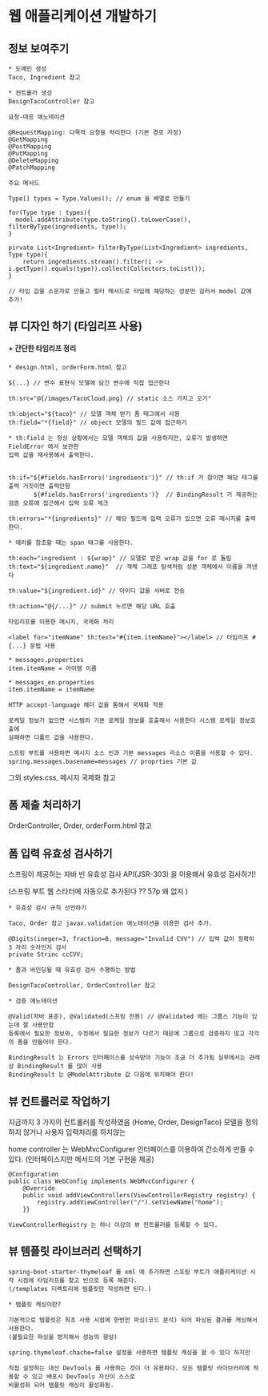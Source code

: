 # 웹 애플리케이션 개발하기

## 정보 보여주기 
```
* 도메인 생성
Taco, Ingredient 참고
```
```
* 컨트롤러 생성
DesignTacoController 참고
```
```
요청-대응 애노테이션

@RequestMapping: 다목적 요청을 처리한다 (기본 경로 지정)
@GetMapping
@PostMapping
@PutMapping
@DeleteMapping
@PatchMapping
```

```
주요 메서드

Type[] types = Type.Values(); // enum 을 배열로 만들기 

for(Type type : types){
  model.addAttribute(type.toString().toLowerCase(), filterByType(ingredients, type));
} 

pirvate List<Ingredient> filterByType(List<Ingredient> ingredients, Type type){
    return ingredients.stream().filter(i -> i.getType().equals(type)).collect(Collectors.toList());
}

// 타입 값을 소문자로 만들고 필터 메서드로 타입에 해당하는 성분만 걸러서 model 값에 추가!
```

## 뷰 디자인 하기 (타임리프 사용) 

#### + 간단한 타임리프 정리
```
* design.html, orderForm.html 참고

${...} // 변수 표현식 모델에 담긴 변수에 직접 접근한다

th:src="@{/images/TacoCloud.png} // static 소스 가지고 오기"

th:object="${taco}" // 모델 객체 받기 폼 태그에서 사용
th:field="*{field}" // object 모델의 필드 값에 접근하기

* th:field 는 정상 상황에서는 모델 객체의 값을 사용하지만, 오류가 발생하면 FieldError 에서 보관한
입력 값을 재사용해서 출력한다.


th:if="${#fields.hasErrors('ingredients')}" // th:if 가 참이면 해당 태그를 출력 거짓이면 출력안함
       ${#fields.hasErrors('ingredients')}  // BindingResult 가 제공하는 검증 오류에 접근해서 입력 오류 체크

th:errors="*{ingredients}" // 해당 필드에 입력 오류가 있으면 오류 메시지를 출력한다.

* 에러를 참조할 때는 span 태그를 사용한다.

th:each="ingredient : ${wrap}" // 모델로 받은 wrap 값을 for 로 돌림
th:text="${ingredient.name}"  // 객체 그래프 탐색처럼 성분 객체에서 이름을 꺼낸다

th:value="${ingredient.id}" // 아이디 값을 서버로 전송

th:action="@{/...}" // submit 누르면 해당 URL 호출
``` 
```
타임리프를 이용한 메시지, 국제화 처리

<label for="itemName" th:text="#{item.itemName}"></label> // 타임리프 #{...} 문법 사용

* messages.properties 
item.itemName = 아이템 이름
 
* messages_en.properties
item.itemName = itemName

HTTP accept-language 헤더 값을 통해서 국제화 적용

로케일 정보가 없으면 시스템의 기본 로케일 정보를 호출해서 사용한다 시스템 로케일 정보호출에
실패하면 디폴트 값을 사용한다.

스프링 부트를 사용하면 메시지 소스 빈과 기본 messages 리소스 이름을 사용할 수 있다.
spring.messages.basename=messages // proprties 기본 값
```

그외 styles.css, 메시지 국제화 참고

## 폼 제출 처리하기

OrderController, Order, orderForm.html 참고

## 폼 입력 유효성 검사하기

스프링이 제공하는 자바 빈 유효성 검사 API(JSR-303) 을 이용해서 유효성 검사하기!

(스프링 부트 웹 스타터에 자동으로 추가된다 ?? 57p 왜 없지 )

```
* 유효성 검사 규칙 선언하기

Taco, Order 참고 javax.validation 애노테이션을 이용한 검사 추가.

@Digits(ineger=3, fraction=0, message="Invalid CVV") // 입력 값이 정확히 3 자리 숫자인지 검사
private Strinc ccCVV;
```
```
* 폼과 바인딩될 때 유효성 검사 수행하는 방법

DesignTacoController, OrderController 참고
```
```
* 검증 애노테이션

@Valid(자바 표준), @Validated(스프링 전용) // @Validated 에는 그룹스 기능이 있는데 잘 사용안함 
등록에서 필요한 정보와, 수정에서 필요한 정보가 다르기 때문에 그룹으로 검증하지 않고 각각의 폼을 만들어야 한다.

BindingResult 는 Errors 인터페이스를 상속받아 기능이 조금 더 추가됨 실무에서는 관례상 BindingResult 를 많이 사용
BindingResult 는 @ModelAttribute 값 다음에 위치해야 한다!
```

## 뷰 컨트롤러로 작업하기

지금까지 3 가지의 컨트롤러를 작성하였음 (Home, Order, DesignTaco) 모델을 정의하지 않거나 사용자 입력처리를 하지않는

home controller 는 WebMvcConfigurer 인터페이스를  이용하여 간소하게 만들 수 있다. (인터페이스지만 메서드의 기본 구현을 제공)
```
@Configuration
public class WebConfig implements WebMvcConfigurer {
    @Override
    public void addViewControllers(ViewControllerRegistry registry) {
        registry.addViewController("/").setViewName("home");
    }}
    
ViewControllerRegistry 는 하나 이상의 뷰 컨트롤러를 등록할 수 있다.
```

## 뷰 템플릿 라이브러리 선택하기
```
spring-boot-starter-thymeleaf 를 xml 에 추가하면 스프링 부트가 애플리케이션 시작 시점에 타임리프를 찾고 빈으로 등록 해준다. 
(/templates 티렉토리에 템플릿만 작성하면 된다.)
```
```
* 템플릿 캐싱이란?

기본적으로 템플릿은 최초 사용 시점에 한번만 파싱(코드 분석) 되어 파싱된 결과를 캐싱해서 사용한다.
(불필요한 파싱을 방지해서 성능의 향상)
```
```
spring.thymeleaf.chache=false 설정을 사용하면 템플릿 캐싱을 끌 수 있다 하지만

직접 설정하는 대신 DevTools 를 사용하는 것이 더 유용하다. 모든 템플릿 라이브러리에 적용할 수 있고 배포시 DevTools 자신이 스스로 
비활성화 되어 템플릿 캐싱이 활성화됨.
```
